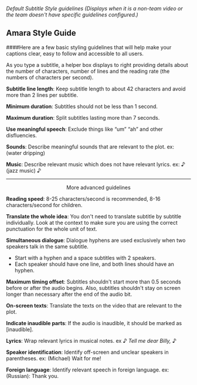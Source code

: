 *Default Subtitle Style guidelines 
(Displays when it is a non-team video or the team doesn't have specific guidelines configured.)*

## Amara Style Guide
####Here are a few basic styling guidelines that will help make your captions clear, easy to follow and accessible to all users. 

As you type a subtitle, a helper box displays to right providing details about the number of characters, number of lines and the reading rate (the numbers of characters per second).

**Subtitle line length**: Keep subtitle length to about 42 characters and avoid more than 2 lines per subtitle.

**Minimum duration**: Subtitles should not be less than 1 second.

**Maximum duration**: Split subtitles lasting more than 7 seconds.

**Use meaningful speech**: Exclude things like “um” “ah” and other disfluencies.

**Sounds**:  Describe meaningful sounds that are relevant to the plot. ex: (water dripping)

**Music**: Describe relevant music which does not have relevant lyrics. ex: ♪ (jazz music) ♪

<hr>
<p align="center"> More advanced guidelines</p>

**Reading speed**:  8-25 characters/second is recommended, 8-16 characters/second for children.

**Translate the whole idea**: You don't need to translate subtitle by subtitle individually. Look at the context to make sure you are using the correct punctuation for the whole unit of text.

**Simultaneous dialogue**:  Dialogue hyphens are used exclusively when two speakers talk in the same subtitle. 
 - Start with a hyphen and a space subtitles with 2 speakers.
 - Each speaker should have one line, and both lines should have an hyphen.

**Maximum timing offset**: Subtitles shouldn't start more than 0.5 seconds before or after the audio begins.  Also, subtitles shouldn't stay on screen longer than necessary after the end of the audio bit. 

**On-screen texts**: Translate the texts on the video that are relevant to the plot. 

**Indicate inaudible parts**: If the audio is inaudible, it should be marked as [inaudible]. 

**Lyrics**: Wrap relevant lyrics in musical notes. ex ♪ *Tell me dear Billy,* ♪

**Speaker identification**: Identify off-screen and unclear speakers in parentheses. ex: (Michael) Wait for me!

**Foreign language**: Identify relevant speech in foreign language. ex: (Russian): Thank you.